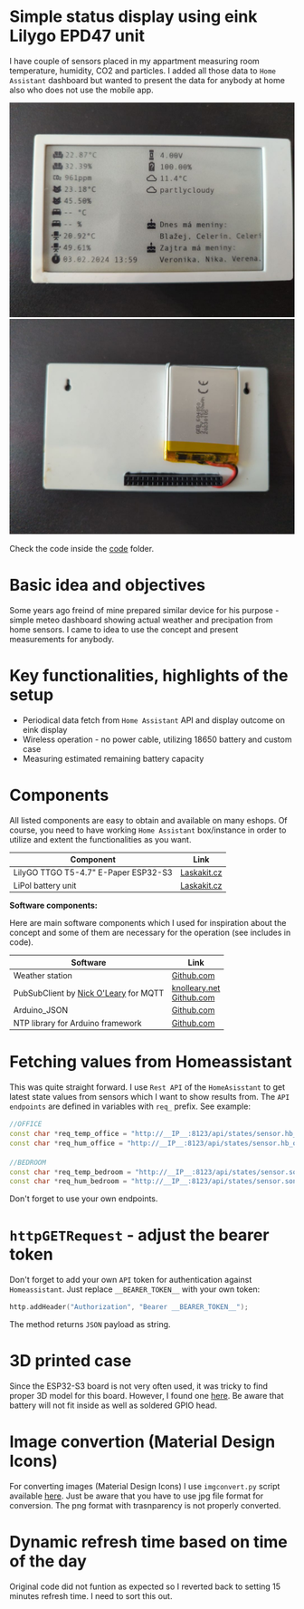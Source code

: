 # Simple status display using eink Lilygo EPD47 unit

I have couple of sensors placed in my appartment measuring room temperature, humidity, CO2 and particles. I added all those data to `Home Assistant` dashboard but wanted to present the data for anybody at home also who does not use the mobile app.

![Front side](images/20240203_140140_5220491365269653277.jpg)
![Back side](images/20240203_140036_8090161508967312431.jpg)

Check the code inside the [code](./code/) folder.

# Basic idea and objectives

Some years ago freind of mine prepared similar device for his purpose - simple meteo dashboard showing actual weather and precipation from home sensors. I came to idea to use the concept and present measurements for anybody. 

# Key functionalities, highlights of the setup

- Periodical data fetch from `Home Assistant` API and display outcome on eink display
- Wireless operation - no power cable, utilizing 18650 battery and custom case
- Measuring estimated remaining battery capacity
  
# Components

All listed components are easy to obtain and available on many eshops. Of course, you need to have working `Home Assistant` box/instance in order to utilize and extent the functionalities as you want.

| Component | Link |
| --- | --- |
| LilyGO TTGO T5-4.7" E-Paper ESP32-S3 | [Laskakit.cz](https://www.laskakit.cz/lilygo-ttgo-t5-4-7--e-paper-esp32-wifi-modul/) |
| LiPol battery unit | [Laskakit.cz](https://www.laskakit.cz/ehao-lipol-baterie-603048-900mah-3-7v/) |

**Software components:**

Here are main software components which I used for inspiration about the concept and some of them are necessary for the operation (see includes in code).

| Software | Link |
| --- | --- |
| Weather station | [Github.com](https://github.com/Xinyuan-LilyGO/LilyGo-EPD-4-7-OWM-Weather-Display) |
| PubSubClient by [Nick O'Leary](https://twitter.com/knolleary) for MQTT | [knolleary.net](https://pubsubclient.knolleary.net)<br>[Github.com](https://github.com/knolleary/pubsubclient) |
| Arduino_JSON | [Github.com](https://github.com/arduino-libraries/Arduino_JSON) | 
| NTP library for Arduino framework | [Github.com](https://github.com/sstaub/NTP) |

# Fetching values from Homeassistant

This was quite straight forward. I use `Rest API` of the `HomeAsisstant` to get latest state values from sensors which I want to show results from. The `API endpoints` are defined in variables with `req_` prefix. See example:

```c++
//OFFICE
const char *req_temp_office = "http://__IP__:8123/api/states/sensor.hb_office_space_temperature";
const char *req_hum_office = "http://__IP__:8123/api/states/sensor.hb_office_space_humidity";

//BEDROOM
const char *req_temp_bedroom = "http://__IP__:8123/api/states/sensor.sonoff_a4800539db_temperature";
const char *req_hum_bedroom = "http://__IP__:8123/api/states/sensor.sonoff_a4800539db_humidity";
```

Don't forget to use your own endpoints.

# `httpGETRequest` - adjust the bearer token

Don't forget to add your own `API` token for authentication against `Homeassistant`. Just replace `__BEARER_TOKEN__` with your own token:

```c++
http.addHeader("Authorization", "Bearer __BEARER_TOKEN__");
```

The method returns `JSON` payload as string.

# 3D printed case

Since the ESP32-S3 board is not very often used, it was tricky to find proper 3D model for this board. However, I found one [here](https://www.printables.com/model/522518-lilygo-t5-47-s3-e-paper-case). Be aware that battery will not fit inside as well as soldered GPIO head. 

# Image convertion (Material Design Icons)

For converting images (Material Design Icons) I use `imgconvert.py` script available [here](https://github.com/Xinyuan-LilyGO/LilyGo-EPD47/blob/master/scripts/imgconvert.py). Just be aware that you have to use jpg file format for conversion. The png format with trasnparency is not properly converted.

# Dynamic refresh time based on time of the day

Original code did not funtion as expected so I reverted back to setting 15 minutes refresh time. I need to sort this out.